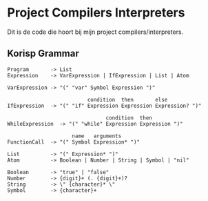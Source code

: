 # Project Compilers Interpreters

Dit is de code die hoort bij mijn project compilers/interpreters.

## Korisp Grammar

```bnf
Program       -> List
Expression    -> VarExpression | IfExpression | List | Atom

VarExpression -> "(" "var" Symbol Expression ")"

                          condition  then       else
IfExpression  -> "(" "if" Expression Expression Expression? ")"

                                condition  then
WhileExpression  -> "(" "while" Expression Expression ")"

                     name   arguments
FunctionCall  -> "(" Symbol Expression* ")"

List          -> "(" Expression* ")"
Atom          -> Boolean | Number | String | Symbol | "nil"

Boolean       -> "true" | "false"
Number        -> {digit}+ (. {digit}+)?
String        -> \" {character}* \"
Symbol        -> {character}+
```

